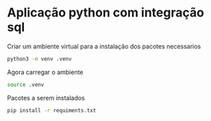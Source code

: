 # Aplicação python com integração sql
Criar um ambiente virtual para a instalação dos pacotes necessarios

```bash
python3 -m venv .venv
```

Agora carregar o ambiente

```bash
source .venv
```

Pacotes a serem instalados

```bash
pip install -r requiments.txt
```
